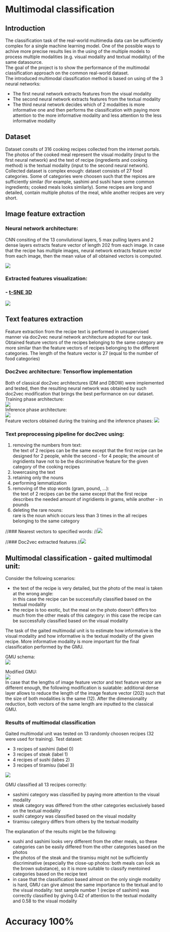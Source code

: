 
# Multimodal classification

## Introduction

The classification task of the real-world multimedia data can be sufficiently complex for a single machine learning model. One of the possible ways to achive more precise results lies in the using of the multiple models to process multiple modalities (e.g. visual modality and textual modality) of the same datasource.  
The goal of the project is to show the performance of the multimodal classification approach on the common real-world dataset.  
The introduced multimodal classification method is based on using of the 3 neural networks:
- The first neural network extracts features from the visual modality
- The second neural network extracts features from the textual modality
- The third neural network decides which of 2 modalities is more informative one and then performs the classification with paying more attention to the more informative modality and less attention to the less informative modality  

## Dataset

Dataset consits of 316 cooking recipes collected from the internet portals. The photos of the cooked meal represent the visual modality (input to the first neural network) and the text of recipe (ingredients and cooking method) is the textual modality (input to the second neural network).  
Collected dataset is complex enough: dataset consists of 27 food categories. Some of categories were choosen such that the repices are sufficiently similar (for example, sashimi and sushi have some common ingredients; cooked meals looks similarly).  Some recipes are long and detailed, contain multiple photos of the meal, while another recipes are very short.   

##  Image feature extraction

### Neural network architecture:
CNN consiting of the 13 convilutional layers, 5 max pulling layers and 2 dense layers extracts feature vector of length 202 from each image. In case that the recipe has multiple images, neural network extracts feature vector from each image, then the mean value of all obtained vectors is computed.  

![](image_feature_extraction/graphs_and_visual_objects/neural_net_architecture.png)

###  Extracted features visualization:



### - [t-SNE 3D](https://plot.ly/~xkaple01/185)
![](image_feature_extraction/graphs_and_visual_objects/27_classes_dataset_filtered_tsne.gif)





## Text features extraction
Feature extraction from the recipe text is performed in unsupervised manner via doc2vec neural network architecture adopted for our task. Obtained feature vectors of the recipes belonging to the same category are more similar than the feature vectors of recipes belonging to the different categories. The length of the feature vector is 27 (equal to the number of food categories)  

### Doc2vec architecture: Tensorflow implementation  
Both of classical doc2vec architectures (DM and DBOW) were implemented and tested, then the resulting neural network was obtained by such doc2vec modification that brings the best performance on our dataset.  
Training phase architecture:    
![](text_feature_extraction/graphs_and_visual_objects/doc2vec_train_27cl.png)  
Inference phase architecture:    
![](text_feature_extraction/graphs_and_visual_objects/doc2vec_27cl_test.png)  
Feature vectors obtained during the training and the inference phases:
![](text_feature_extraction/graphs_and_visual_objects/doc2vec_test_ex_1.png)  



### Text preprocessing pipeline for doc2vec using:
1) removing the numbers from text:  
the text of 2 recipes can be the same except that the first recipe can be designed for 2 people, while the second - for 4 people; the amount of ingridients have not to be the discriminative feature for the given category of the cooking recipes
2) lowercasing the text
3) retaining only the nouns
4) performing lemmatization
5) removing of the stop words (gram, pound, ...):  
the text of 2 recipes can be the same except that the first recipe describes the needed amount of ingridients in grams, while another - in pounds 
6) deleting the rare nouns:  
rare is the noun which occurs less than 3 times in the all recipes belonging to the same category  

//### Nearest vectors to specified words:
//![](text_feature_extraction/graphs_and_visual_objects/doc2vec_v2_1_nearest.png)  

//### Doc2vec extracted features
//![](text_feature_extraction/graphs_and_visual_objects/doc2vec_v2_1_tsne.png)







## Multimodal classification - gaited multimodal unit:
Consider the following scenarios:  
- the text of the recipe is very detailed, but the photo of the meal is taken at the wrong angle:  
in this case the recipe can be successfully classified based on the textual modality
- the recipe is too exotic, but the meal on the photo doesn't differs too much from the other meals of this category:
in this case the recipe can be successfully classified based on the visual modality  

The task of the gaited multimodal unit is to estimate how informative is the visual modality and how informative is the textual modality of the given recipe. More informative modality is more important for the final classification performed by the GMU.  

GMU schema:    
![](multimodal_classification/graphs_and_visual_objects/gmu_cropped.png)  


Modified GMU:  
![](multimodal_classification/graphs_and_visual_objects/gaited_multimodal_unit_graph.png)  
In case that the lengths of image feature vector and text feature vector are different enough, the following modification is suiatable: additional dense layer allows to reduce the length of the image feature vector (202) such that the size of both modalities is the same (12). After the dimensionality reduction, both vectors of the same length are inputted to the classical GMU.  


### Results of multimodal classification  
Gaited multimodal unit was tested on 13 randomly choosen recipes (32 were used for training). 
Test dataset:  
- 3 recipes of sashimi (label 0)
- 3 recipes of steak (label 1)
- 4 recipes of sushi (labes 2)
- 3 recipes of tiramisu (label 3)  

![](multimodal_classification/graphs_and_visual_objects/result.png)   

GMU classified all 13 recipes correctly:
- sashimi category was classified by paying more attention to the visual modality
- steak category was differed from the other categories exclusively based on the textual modality
- sushi category was classified based on the visual modality
- tiramisu category differs from others by the textual modality 
  
The explanation of the results might be the following:  
- sushi and sashimi looks very different from the other meals, so these categories can be easily differed from the other categories based on the photos
- the photos of the steak and the tiramisu might not be sufficiently discriminative (especially the close-up photos: both meals can look as the brown substance), so it is more suitable to classify mentoined categories based on the recipe text
- in case that the classification based almost on the only single modality is hard, GMU can give almost the same importance to the textual and to the visual modality: test sample number 1 (recipe of sashimi) was correctly classified by giving 0.42 of attention to the textual modality and 0.58 to the visual modality   


# Accuracy 100%
